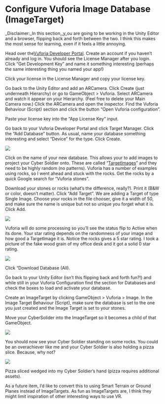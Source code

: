 # Configure Vuforia Image Database \(ImageTarget\)

_Disclaimer:_In this section,_y_ou are going to be working in the Unity Editor and a browser, flipping back and forth between the two. I think this makes the most sense for learning, even if it feels a little annoying.

Head over the[Vuforia Developer Portal](https://developer.vuforia.com/). Create an account if you haven’t already and log in. You should see the License Manager after you login. Click “Get Development Key” and name it something interesting \(perhaps the same interesting thing you named your app!\)

Click your license in the License Manager and copy your license key.

Go back to the Unity Editor and add an ARCamera. Click Create \(just underneath Hierarchy\) or go to GameObject &gt; Vuforia. Select ARCamera and watch it appear on your Hierarchy. \(Feel free to delete your Main Camera now.\) Click the ARCamera and open the inspector. Find the Vuforia Behaviour \(Script\) section and click the button “Open Vuforia configuration”.

Paste your license key into the “App License Key” input.

Go back to your Vuforia Developer Portal and click Target Manager. Click the “Add Database” button. As usual, name your database something interesting and select “Device” for the type. Click Create.

![](https://cdn-images-1.medium.com/max/1600/1*SMFA4S9bSGaPPPCyC5eZTQ.png)

Click on the name of your new database. This allows your to add images to project your Cyber Soldier onto. These are called “[TargetImages](https://library.vuforia.com/articles/Training/Image-Target-Guide.html)” and they need to be highly random \(no patterns\). Vuforia has a number of examples using rocks, so I went ahead and stuck with the rocks. Get the rocks by a quick Google search for “Vuforia stones”.

Download your stones or rocks \(what’s the difference, really?\). Print it \(B&W or color, doesn’t matter\). Click “Add Target”. We are adding a Target of type Single Image. Choose your rocks in the file chooser, give it a width of 50, and make sure the name is unique but not so unique you forget what it is. Click Add.

![](https://cdn-images-1.medium.com/max/1600/1*_c_PGlp8j96_0Dj1rUb31g.png)

Vuforia will do some processing so you’ll see the status flip to Active when its done. Your star rating depends on the randomness of your image and how good a TargetImage it is. Notice the rocks gives a 5 star rating. I took a picture of the fake wood grain of my office desk and it got a solid 0 star rating.

![](https://cdn-images-1.medium.com/max/1600/1*ALJ8zNH9e4kR7WOdpajbsA.png)

Click “Download Database \(All\).

Go back to your Unity Editor \(isn’t this flipping back and forth fun?!\) and while still in your Vuforia Configuration find the section for Databases and check the boxes to load and activate your database.

Create an ImageTarget by clicking GameObject &gt; Vuforia &gt; Image. In the Image Target Behaviour \(Script\), make sure the database is set to the one you just created and the Image Target is set to your stones.

Move your CyberSolider into the ImageTarget so it becomes a child of that GameObject.

![](https://cdn-images-1.medium.com/max/1600/1*8Jh3zuIdBzNOwX4MBDsSzg.png)

You should now see your Cyber Soldier standing on some rocks. You could be an overachiever like me and your Cyber Soldier is also holding a pizza slice. Because, why not?

![](https://cdn-images-1.medium.com/max/1600/1*7Mo5ZGNaiX6BLgWwLd7wbQ.png)

Pizza sliced wedged into my Cyber Soldier’s hand \(pizza requires additional assets\).

As a future item, I’d like to convert this to using Smart Terrain or Ground Planes instead of ImageTargets. As fun as ImageTargets are, I think they might limit inspiration of other interesting ways to use VR.

  


